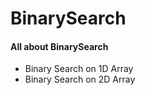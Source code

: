 # BinarySearch
<h4>All about BinarySearch</h4>

<ul>
<li>Binary Search on 1D Array</li>
<li>Binary Search on 2D Array</li>
</ul>
